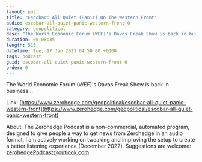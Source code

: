 ```yaml
---
layout: post
title: "Escobar: All Quiet (Panic) On The Western Front"
audio: escobar-all-quiet-panic-western-front-0
category: geopolitical
desc: "The World Economic Forum (WEF)'s Davos Freak Show is back in business..."
duration: 00:08:35
length: 515
datetime: Tue, 17 Jan 2023 04:50:00 +0000
tags: podcast
guid: escobar-all-quiet-panic-western-front-0
order: 0
---
```

The World Economic Forum (WEF)'s Davos Freak Show is back in business...

Link: [https://www.zerohedge.com/geopolitical/escobar-all-quiet-panic-western-front](https://www.zerohedge.com/geopolitical/escobar-all-quiet-panic-western-front)

About: The Zerohedge Podcast is a non-commercial, automated program, designed to give people a way to get news from Zerohedge in an audio format.  I am actively working on tweaking and improving the setup to create a better listening experience (December 2022).  Suggestions are welcome: [zerohedgePodcast@outlook.com](mailto:zerohedgePodcast@outlook.com)